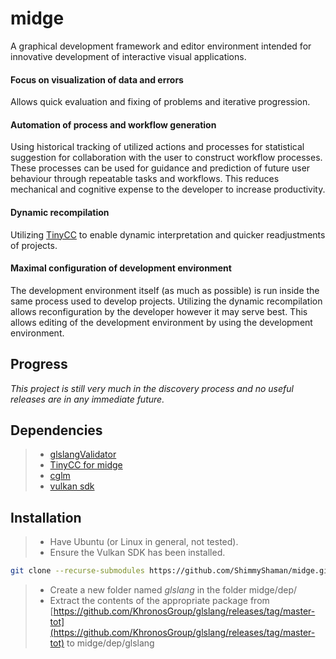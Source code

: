  # __midge__

A graphical development framework and editor environment intended for innovative development of interactive visual applications.

#### Focus on visualization of data and errors
Allows quick evaluation and fixing of problems and iterative progression.

#### Automation of process and workflow generation

Using historical tracking of utilized actions and processes for statistical
suggestion for collaboration with the user to construct workflow processes. These
processes can be used for guidance and prediction of future user behaviour through
repeatable tasks and workflows. This reduces mechanical and cognitive expense to the
developer to increase productivity.

#### Dynamic recompilation

Utilizing [TinyCC](https://bellard.org/tcc/tcc-doc.html) to enable dynamic
interpretation and quicker readjustments of projects.

#### Maximal configuration of development environment

The development environment itself (as much as possible) is run inside the same 
process used to develop projects. Utilizing the dynamic recompilation allows
reconfiguration by the developer however it may serve best. This allows editing
of the development environment by using the development environment.

## Progress

_This project is still very much in the discovery process and no useful releases are
in any immediate future._

## Dependencies

>* [glslangValidator](https://github.com/KhronosGroup/glslang)
>* [TinyCC for midge](https://github.com/ShimmyShaman/tinycc)
>* [cglm](https://github.com/recp/cglm)
>* [vulkan sdk](https://www.lunarg.com/vulkan-sdk/)

## Installation

>* Have Ubuntu (or Linux in general, not tested).  
>* Ensure the Vulkan SDK has been installed.

```bash
git clone --recurse-submodules https://github.com/ShimmyShaman/midge.git
```

>* Create a new folder named _glslang_ in the folder midge/dep/
>* Extract the contents of the appropriate package from [https://github.com/KhronosGroup/glslang/releases/tag/master-tot](https://github.com/KhronosGroup/glslang/releases/tag/master-tot) to midge/dep/glslang
